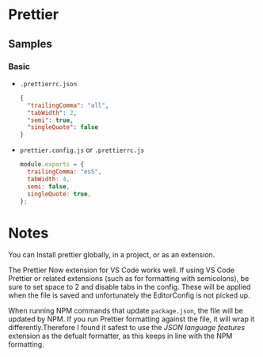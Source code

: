 # Prettier


## Samples

### Basic

- `.prettierrc.json`
    ```json
    {
      "trailingComma": "all",
      "tabWidth": 2,
      "semi": true,
      "singleQuote": false
    }
    ```
- `prettier.config.js` or `.prettierrc.js`
    ```javascript
    module.exports = {
      trailingComma: "es5",
      tabWidth: 4,
      semi: false,
      singleQuote: true,
    };
    ```

# Notes

You can Install prettier globally, in a project, or as an extension.

The Prettier Now extension for VS Code works well. If using VS Code Prettier or related extensions (such as for formatting with semicolons), be sure to set space to 2 and disable tabs in the config. These will be applied when the file is saved and unfortunately the EditorConfig is not picked up.

When running NPM commands that update `package.json`, the file will be updated by NPM. If you run Prettier formatting against the file, it will wrap it differently.Therefore I found it safest to use the _JSON language features_ extension as the defualt formatter, as this keeps in line with the NPM formatting.
